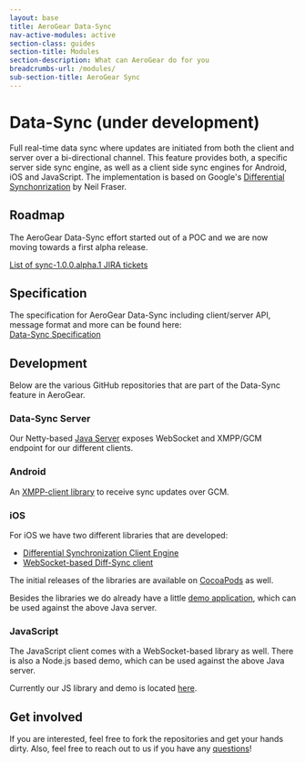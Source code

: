 ```yaml
---
layout: base
title: AeroGear Data-Sync
nav-active-modules: active
section-class: guides
section-title: Modules
section-description: What can AeroGear do for you
breadcrumbs-url: /modules/
sub-section-title: AeroGear Sync
---
```


# Data-Sync (under development)

Full real-time data sync where updates are initiated from both the client and server over a bi-directional channel. This feature provides both, a specific server side sync engine, as well as a client side sync engines for Android, iOS and JavaScript. The implementation is based on Google's [Differential Synchonrization](http://research.google.com/pubs/pub35605.html) by Neil Fraser.

## Roadmap

The AeroGear Data-Sync effort started out of a POC and we are now moving towards a first alpha release. 

[List of sync-1.0.0.alpha.1 JIRA tickets](https://issues.jboss.org/issues/?filter=12323088)

## Specification
The specification for AeroGear Data-Sync including client/server API, message format and more can be found here:  
[Data-Sync Specification](../docs/specs/aerogear-data-sync)

## Development

Below are the various GitHub repositories that are part of the Data-Sync feature in AeroGear.

### Data-Sync Server

Our Netty-based [Java Server](https://github.com/aerogear/aerogear-sync-server) exposes WebSocket and XMPP/GCM endpoint for our different clients.

### Android

An [XMPP-client library](https://github.com/aerogear/aerogear-android-sync) to receive sync updates over GCM.

### iOS 

For iOS we have two different libraries that are developed:

* [Differential Synchronization Client Engine](https://github.com/aerogear/aerogear-ios-sync)
* [WebSocket-based Diff-Sync client](https://github.com/aerogear/aerogear-ios-sync-client)

The initial releases of the libraries are available on [CocoaPods](http://cocoapods.org/?q=AeroGearSync) as well.

Besides the libraries we do already have a little [demo application](https://github.com/aerogear/aerogear-ios-sync-demo), which can be used against the above Java server.

### JavaScript

The JavaScript client comes with a WebSocket-based library as well. There is also a Node.js based demo, which can be used against the above Java server.

Currently our JS library and demo is located [here](https://github.com/aerogear/aerogear-sync-server/tree/master/js-client).

## Get involved

If you are interested, feel free to fork the repositories and get your hands dirty. Also, feel free to reach out to us if you have any [questions](/community)!
